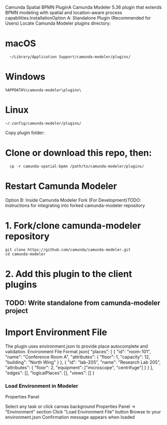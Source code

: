 Camunda Spatial BPMN PluginA Camunda Modeler 5.36 plugin that extends BPMN modeling with spatial and location-aware process capabilities.InstallationOption A: Standalone Plugin (Recommended for Users)
Locate Camunda Modeler plugins directory:

 # macOS
 ```
   ~/Library/Application Support/camunda-modeler/plugins/
 ```
   # Windows
 ```
 %APPDATA%\camunda-modeler\plugins\
 ```  
 # Linux
 ```
~/.config/camunda-modeler/plugins/
```
Copy plugin folder:

 # Clone or download this repo, then:
 ```
   cp -r camunda-spatial-bpmn /path/to/camunda-modeler/plugins/
```

# Restart Camunda Modeler
Option B: Inside Camunda Modeler Fork (For Development)TODO: Instructions for integrating into forked camunda-modeler repository

# 1. Fork/clone camunda-modeler repository
```
git clone https://github.com/camunda/camunda-modeler.git
cd camunda-modeler
```
# 2. Add this plugin to the client plugins

## TODO: Write standalone from camunda-modeler project

# Import Environment File
The plugin uses environment.json to provide place autocomplete and validation.
Environment File Format
json{
  "places": [
    {
      "id": "room-101",
      "name": "Conference Room A",
      "attributes": {
        "floor": 1,
        "capacity": 12,
        "building": "North Wing"
      }
    },
    {
      "id": "lab-205",
      "name": "Research Lab 205",
      "attributes": {
        "floor": 2,
        "equipment": ["microscope", "centrifuge"]
      }
    }
  ],
  "edges": [],
  "logicalPlaces": [],
  "views": []
}

### Load Environment in Modeler
Properties Panel

Select any task or click canvas background
Properties Panel → "Environment" section
Click "Load Environment File" button
Browse to your environment.json
Confirmation message appears when loaded


